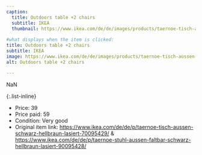 ```yaml
---
caption:
  title: Outdoors table +2 chairs
  subtitle: IKEA
  thumbnail: https://www.ikea.com/de/de/images/products/taernoe-tisch-aussen-schwarz-hellbraun-lasiert__0735751_pe740159_s5.jpg
  
#what displays when the item is clicked:
title: Outdoors table +2 chairs
subtitle: IKEA
image: https://www.ikea.com/de/de/images/products/taernoe-tisch-aussen-schwarz-hellbraun-lasiert__0735751_pe740159_s5.jpg
alt: Outdoors table +2 chairs

---
```

NaN

{:.list-inline} 
- Price: 39
- Price paid: 59
- Condition: Very good
- Original item link: https://www.ikea.com/de/de/p/taernoe-tisch-aussen-schwarz-hellbraun-lasiert-70095429/ & https://www.ikea.com/de/de/p/taernoe-stuhl-aussen-faltbar-schwarz-hellbraun-lasiert-90095428/
